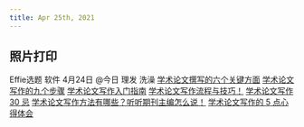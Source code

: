 ```yaml
---
title: Apr 25th, 2021
---
```


## 照片打印
Effie选题
软件
4月24日 @今日
 理发
 洗澡
[学术论文撰写的六个关键方面](https://mp.weixin.qq.com/s?src=11&timestamp=1619250966&ver=3027&signature=7TzzXskWi*Shv2SH-hMNWrhU94rDl97qeVUyM*ySwsNZdtVMGcSlJFXZuiQd3DyEZ3oftUjzXvPoHq4AT*oawAmRY6Czz0tt18S7i-fODbemHaWIhHCnIbp9FU0ygt11&new=1)
[学术论文写作的九个步骤](https://mp.weixin.qq.com/s?src=11&timestamp=1619250966&ver=3027&signature=nEB5ZoXU4gkudW7UfQC5aXu2*iyNVJhVzSpqP5oyjIYxDvuMF2Nch9OHBDCXUmhvPfY8OLVb00tHwXcZkzTeSfj2859GK20ubFMVsB5J0JW9R0DL-Oygnh168dy-wQ2K&new=1)
[学术论文写作入门指南](https://mp.weixin.qq.com/s?src=11&timestamp=1619250966&ver=3027&signature=zmjmmVLuEe1BQZHft6yp3r0sC0N3I0jBMc0fx*jMVxdZ5IBHXz3C5MBWYC54k6xz3fBHHfcsisstQLPdKF1q*uLKafPNF-MetyYBZvWi-AuB20nZANChL4l1W9t6mKbC&new=1)
[学术论文写作流程与技巧！](https://mp.weixin.qq.com/s?src=11&timestamp=1619250966&ver=3027&signature=lFJEKX-ll35yjwMwcY9KlKOgatXvfJPraJ-VdkC9DFPdvUNsPJ5CL2aSrmqY-nzajQasdSSBtr6z-q6xnHA9gai*5g80*VM6RNCToQPC1wJwhp5vdt6B15EbWdaGAsBP&new=1)
[学术论文写作 30 忌](https://mp.weixin.qq.com/s?src=11&timestamp=1619251429&ver=3027&signature=7TzzXskWi*Shv2SH-hMNWrhU94rDl97qeVUyM*ySwsODAnL41iR1cnG-ttfobHDoUNWA4IMKKOv-ij3*Lol1lq28R8T*gAP8XY00JBu1-k3AvS6cxe32ghDXY1k8T-Up&new=1)
[学术论文写作方法有哪些？听听期刊主编怎么说！](https://mp.weixin.qq.com/s?src=11&timestamp=1619250966&ver=3027&signature=5ESs6X7El-o9O3DAHKNjikbTkOHixsdPVXnnPX9x8hGyWdMSD2POi2YF9UW5*DF4JhQ6*cgHymUhO8MJTLI375v5dgvrC1F2ZwkB2LZc02oWxYpGtUpEMAkwlWQ12kUc&new=1)
[学术论文写作的 5 点心得体会](https://mp.weixin.qq.com/s?src=3&timestamp=1619250966&ver=1&signature=BH8cpCMSrIpEEjUSkHBgwFwTn3kbXb7yJ7T0gqBJOv-1lf3ST00nW1WY*PSo7uZUAUJOLnZbIMf64ocpbsyaIP4XxheZuWPtZBaIpB3RqNr5bUbvP7zyTuOYpe3XX0bRpiyMgE3rDuUxQpLGOWTJmA==)
